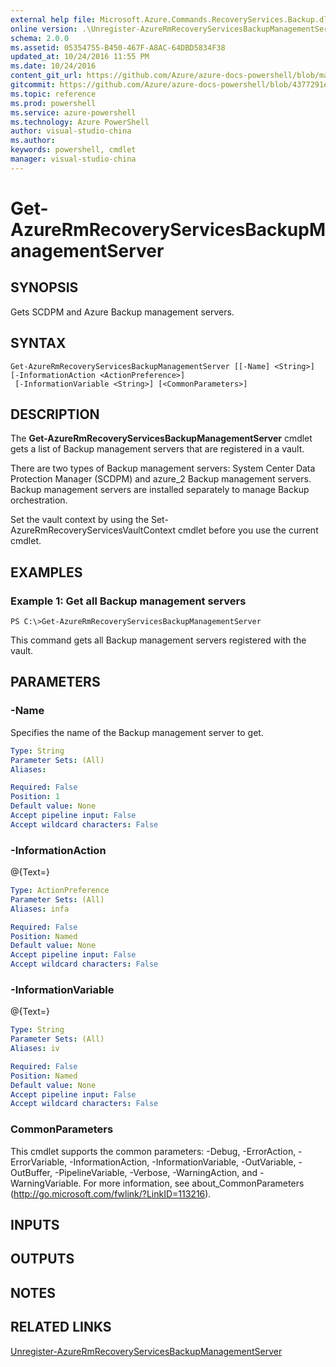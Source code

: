 ```yaml
---
external help file: Microsoft.Azure.Commands.RecoveryServices.Backup.dll-Help.xml
online version: .\Unregister-AzureRmRecoveryServicesBackupManagementServer.md
schema: 2.0.0
ms.assetid: 05354755-B450-467F-A8AC-64DBD5834F38
updated_at: 10/24/2016 11:55 PM
ms.date: 10/24/2016
content_git_url: https://github.com/Azure/azure-docs-powershell/blob/master/azureps-cmdlets-docs/ResourceManager/AzureRM.RecoveryServices.Backup/v1.0.4/Get-AzureRmRecoveryServicesBackupManagementServer.md
gitcommit: https://github.com/Azure/azure-docs-powershell/blob/4377291ee360e58e2c1c5d644155daf6a0279055/azureps-cmdlets-docs/ResourceManager/AzureRM.RecoveryServices.Backup/v1.0.4/Get-AzureRmRecoveryServicesBackupManagementServer.md
ms.topic: reference
ms.prod: powershell
ms.service: azure-powershell
ms.technology: Azure PowerShell
author: visual-studio-china
ms.author: 
keywords: powershell, cmdlet
manager: visual-studio-china
---
```


# Get-AzureRmRecoveryServicesBackupManagementServer

## SYNOPSIS
Gets SCDPM and Azure Backup management servers.

## SYNTAX

```
Get-AzureRmRecoveryServicesBackupManagementServer [[-Name] <String>] [-InformationAction <ActionPreference>]
 [-InformationVariable <String>] [<CommonParameters>]
```

## DESCRIPTION
The **Get-AzureRmRecoveryServicesBackupManagementServer** cmdlet gets a list of Backup management servers that are registered in a vault.

There are two types of Backup management servers: System Center Data Protection Manager (SCDPM) and azure_2 Backup management servers.
Backup management servers are installed separately to manage Backup orchestration.

Set the vault context by using the Set-AzureRmRecoveryServicesVaultContext cmdlet before you use the current cmdlet.

## EXAMPLES

### Example 1: Get all Backup management servers
```
PS C:\>Get-AzureRmRecoveryServicesBackupManagementServer
```

This command gets all Backup management servers registered with the vault.

## PARAMETERS

### -Name
Specifies the name of the Backup management server to get.

```yaml
Type: String
Parameter Sets: (All)
Aliases: 

Required: False
Position: 1
Default value: None
Accept pipeline input: False
Accept wildcard characters: False
```

### -InformationAction
@{Text=}

```yaml
Type: ActionPreference
Parameter Sets: (All)
Aliases: infa

Required: False
Position: Named
Default value: None
Accept pipeline input: False
Accept wildcard characters: False
```

### -InformationVariable
@{Text=}

```yaml
Type: String
Parameter Sets: (All)
Aliases: iv

Required: False
Position: Named
Default value: None
Accept pipeline input: False
Accept wildcard characters: False
```

### CommonParameters
This cmdlet supports the common parameters: -Debug, -ErrorAction, -ErrorVariable, -InformationAction, -InformationVariable, -OutVariable, -OutBuffer, -PipelineVariable, -Verbose, -WarningAction, and -WarningVariable. For more information, see about_CommonParameters (http://go.microsoft.com/fwlink/?LinkID=113216).

## INPUTS

## OUTPUTS

## NOTES

## RELATED LINKS

[Unregister-AzureRmRecoveryServicesBackupManagementServer](./Unregister-AzureRmRecoveryServicesBackupManagementServer.md)



